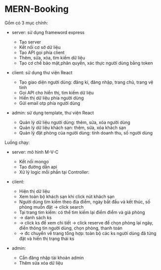 # MERN-Booking
Gồm có 3 mục chính:
- server: sử dụng frameword express 
   + Tạo server
   + Kết nối cơ sở dữ liệu
   + Tạo API gọi phía client
   + Thêm, sửa, xóa, tìm kiếm dữ liệu
   + Tạo cơ chế bảo mật,phân quyền, xác thực người dùng bằng token

- client: sử dụng thư viện React
   + Tạo giao diện người dùng: đăng kí, đăng nhập, trang chủ, trang vệ tinh
   + Gọi API cho hiển thị, tìm kiếm dữ liệu
   + Hiển thị dữ liệu phía người dùng
   + Gửi email otp phía người dùng

- admin: sử dụng template, thư viện React
   + Quản lý dữ liệu người dùng: thêm, sửa, xóa người dùng
   + Quản lý dữ liệu khách sạn: thêm, sửa, xóa khách sạn
   + Quản lý đặt phòng của người dùng: tính doanh thu, số người dùng

Luồng chạy:
- server: mô hình M-V-C
   + Kết nối mongo
   + Tạo đường dẫn api
   + Xử lý logic mỗi phần tại Controller: 

- client: 
   + Hiện thị dữ liệu
   + Xem toàn bộ khách sạn khi click nút khách sạn
   + Người dùng tìm kiếm theo địa điểm, ngày bắt đầu và kết thúc, số phòng muốn đặt -> click search 
   + Tại trang tìm kiếm: có thể tìm kiếm lại điểm điểm và giá phòng 
   + -> danh sách ks
   + -> click ks để xem chi tiết -> click reserve để chọn phòng lại ngày, điền thông tin người dùng, chọn phòng, thanh toán
   + -> đc chuyển về trang tổng hợp: toàn bộ các ks người dùng đã từng đặt và hiển thị trạng thái ks
  
- admin:
   + Cần đăng nhập tài khoản admin
   + Thêm sửa xóa dữ liệu
